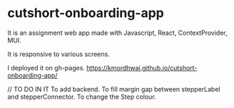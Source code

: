 # cutshort-onboarding-app
It is an assignment web app made with Javascript, React, ContextProvider, MUI.

It is responsive to various screens.

I deployed it on gh-pages.
https://kmordhwaj.github.io/cutshort-onboarding-app/

// TO DO IN IT
To add backend.
To fill margin gap between stepperLabel and stepperConnector.
To change the Step colour.
